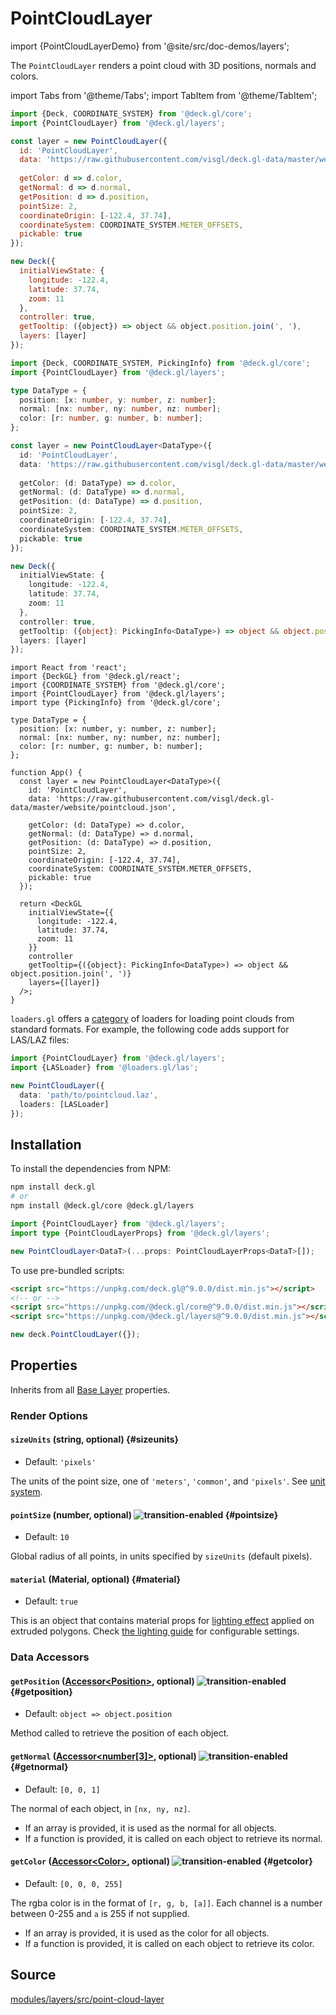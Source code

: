 # PointCloudLayer

import {PointCloudLayerDemo} from '@site/src/doc-demos/layers';

<PointCloudLayerDemo />

The `PointCloudLayer` renders a point cloud with 3D positions, normals and colors.

import Tabs from '@theme/Tabs';
import TabItem from '@theme/TabItem';

<Tabs groupId="language">
  <TabItem value="js" label="JavaScript">

```js
import {Deck, COORDINATE_SYSTEM} from '@deck.gl/core';
import {PointCloudLayer} from '@deck.gl/layers';

const layer = new PointCloudLayer({
  id: 'PointCloudLayer',
  data: 'https://raw.githubusercontent.com/visgl/deck.gl-data/master/website/pointcloud.json',
  
  getColor: d => d.color,
  getNormal: d => d.normal,
  getPosition: d => d.position,
  pointSize: 2,
  coordinateOrigin: [-122.4, 37.74],
  coordinateSystem: COORDINATE_SYSTEM.METER_OFFSETS,
  pickable: true
});

new Deck({
  initialViewState: {
    longitude: -122.4,
    latitude: 37.74,
    zoom: 11
  },
  controller: true,
  getTooltip: ({object}) => object && object.position.join(', '),
  layers: [layer]
});
```

  </TabItem>
  <TabItem value="ts" label="TypeScript">

```ts
import {Deck, COORDINATE_SYSTEM, PickingInfo} from '@deck.gl/core';
import {PointCloudLayer} from '@deck.gl/layers';

type DataType = {
  position: [x: number, y: number, z: number];
  normal: [nx: number, ny: number, nz: number];
  color: [r: number, g: number, b: number];
};

const layer = new PointCloudLayer<DataType>({
  id: 'PointCloudLayer',
  data: 'https://raw.githubusercontent.com/visgl/deck.gl-data/master/website/pointcloud.json',
  
  getColor: (d: DataType) => d.color,
  getNormal: (d: DataType) => d.normal,
  getPosition: (d: DataType) => d.position,
  pointSize: 2,
  coordinateOrigin: [-122.4, 37.74],
  coordinateSystem: COORDINATE_SYSTEM.METER_OFFSETS,
  pickable: true
});

new Deck({
  initialViewState: {
    longitude: -122.4,
    latitude: 37.74,
    zoom: 11
  },
  controller: true,
  getTooltip: ({object}: PickingInfo<DataType>) => object && object.position.join(', '),
  layers: [layer]
});
```

  </TabItem>
  <TabItem value="react" label="React">

```tsx
import React from 'react';
import {DeckGL} from '@deck.gl/react';
import {COORDINATE_SYSTEM} from '@deck.gl/core';
import {PointCloudLayer} from '@deck.gl/layers';
import type {PickingInfo} from '@deck.gl/core';

type DataType = {
  position: [x: number, y: number, z: number];
  normal: [nx: number, ny: number, nz: number];
  color: [r: number, g: number, b: number];
};

function App() {
  const layer = new PointCloudLayer<DataType>({
    id: 'PointCloudLayer',
    data: 'https://raw.githubusercontent.com/visgl/deck.gl-data/master/website/pointcloud.json',
    
    getColor: (d: DataType) => d.color,
    getNormal: (d: DataType) => d.normal,
    getPosition: (d: DataType) => d.position,
    pointSize: 2,
    coordinateOrigin: [-122.4, 37.74],
    coordinateSystem: COORDINATE_SYSTEM.METER_OFFSETS,
    pickable: true
  });

  return <DeckGL
    initialViewState={{
      longitude: -122.4,
      latitude: 37.74,
      zoom: 11
    }}
    controller
    getTooltip={({object}: PickingInfo<DataType>) => object && object.position.join(', ')}
    layers={[layer]}
  />;
}
```

  </TabItem>
</Tabs>


`loaders.gl` offers a [category](https://loaders.gl/docs/specifications/category-mesh) of loaders for loading point clouds from standard formats. For example, the following code adds support for LAS/LAZ files:

```ts
import {PointCloudLayer} from '@deck.gl/layers';
import {LASLoader} from '@loaders.gl/las';

new PointCloudLayer({
  data: 'path/to/pointcloud.laz',
  loaders: [LASLoader]
});
```

## Installation

To install the dependencies from NPM:

```bash
npm install deck.gl
# or
npm install @deck.gl/core @deck.gl/layers
```

```ts
import {PointCloudLayer} from '@deck.gl/layers';
import type {PointCloudLayerProps} from '@deck.gl/layers';

new PointCloudLayer<DataT>(...props: PointCloudLayerProps<DataT>[]);
```

To use pre-bundled scripts:

```html
<script src="https://unpkg.com/deck.gl@^9.0.0/dist.min.js"></script>
<!-- or -->
<script src="https://unpkg.com/@deck.gl/core@^9.0.0/dist.min.js"></script>
<script src="https://unpkg.com/@deck.gl/layers@^9.0.0/dist.min.js"></script>
```

```js
new deck.PointCloudLayer({});
```

## Properties

Inherits from all [Base Layer](../core/layer.md) properties.

### Render Options

#### `sizeUnits` (string, optional) {#sizeunits}

* Default: `'pixels'`

The units of the point size, one of `'meters'`, `'common'`, and `'pixels'`. See [unit system](../../developer-guide/coordinate-systems.md#supported-units).

#### `pointSize` (number, optional) ![transition-enabled](https://img.shields.io/badge/transition-enabled-green.svg?style=flat-square") {#pointsize}

* Default: `10`

Global radius of all points, in units specified by `sizeUnits` (default pixels).

#### `material` (Material, optional) {#material}

* Default: `true`

This is an object that contains material props for [lighting effect](../core/lighting-effect.md) applied on extruded polygons.
Check [the lighting guide](../../developer-guide/using-effects.md#material-settings) for configurable settings.

### Data Accessors

#### `getPosition` ([Accessor&lt;Position&gt;](../../developer-guide/using-layers.md#accessors), optional) ![transition-enabled](https://img.shields.io/badge/transition-enabled-green.svg?style=flat-square") {#getposition}

* Default: `object => object.position`

Method called to retrieve the position of each object.

#### `getNormal` ([Accessor&lt;number[3]&gt;](../../developer-guide/using-layers.md#accessors), optional) ![transition-enabled](https://img.shields.io/badge/transition-enabled-green.svg?style=flat-square") {#getnormal}

* Default: `[0, 0, 1]`

The normal of each object, in `[nx, ny, nz]`.

* If an array is provided, it is used as the normal for all objects.
* If a function is provided, it is called on each object to retrieve its normal.


#### `getColor` ([Accessor&lt;Color&gt;](../../developer-guide/using-layers.md#accessors), optional) ![transition-enabled](https://img.shields.io/badge/transition-enabled-green.svg?style=flat-square") {#getcolor}

* Default: `[0, 0, 0, 255]`

The rgba color is in the format of `[r, g, b, [a]]`. Each channel is a number between 0-255 and `a` is 255 if not supplied.

* If an array is provided, it is used as the color for all objects.
* If a function is provided, it is called on each object to retrieve its color.

## Source

[modules/layers/src/point-cloud-layer](https://github.com/visgl/deck.gl/tree/master/modules/layers/src/point-cloud-layer)
